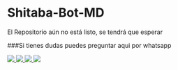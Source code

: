 # Shitaba-Bot-MD
El Repositorio aún no está listo, se tendrá que esperar

###Si tienes dudas puedes preguntar aqui por whatsapp

<a href="http://wa.me/5493873582450?text=.menu" target="blank"><img src="https://img.shields.io/badge/1️⃣_𝐄𝐠𝐨-𝐁𝐨𝐭-𝐌𝐃-25D366?style=for-the-badge&logo=whatsapp&logoColor=white" />
<a href="http://wa.me/5493873650768?text=.menu" target="blank"><img src="https://img.shields.io/badge/2️⃣_𝐆𝐮𝐚𝐫𝐝𝐢𝐚𝐧-𝐁𝐨𝐭-𝐌𝐃-25D366?style=for-the-badge&logo=whatsapp&logoColor=white" />
<a href="http://wa.me/5493873233938?text=.menu" target="blank"><img src="https://img.shields.io/badge/3️⃣_𝐙𝐞𝐫𝐨-𝐁𝐨𝐭-𝐌𝐃-25D366?style=for-the-badge&logo=whatsapp&logoColor=white" />
<a href="http://wa.me/5493873582328?text=.menu" target="blank"><img src="https://img.shields.io/badge/4️⃣_𝐒𝐡𝐢𝐭𝐚𝐛𝐚-𝐁𝐨𝐭-𝐌𝐃-25D366?style=for-the-badge&logo=whatsapp&logoColor=white" />

